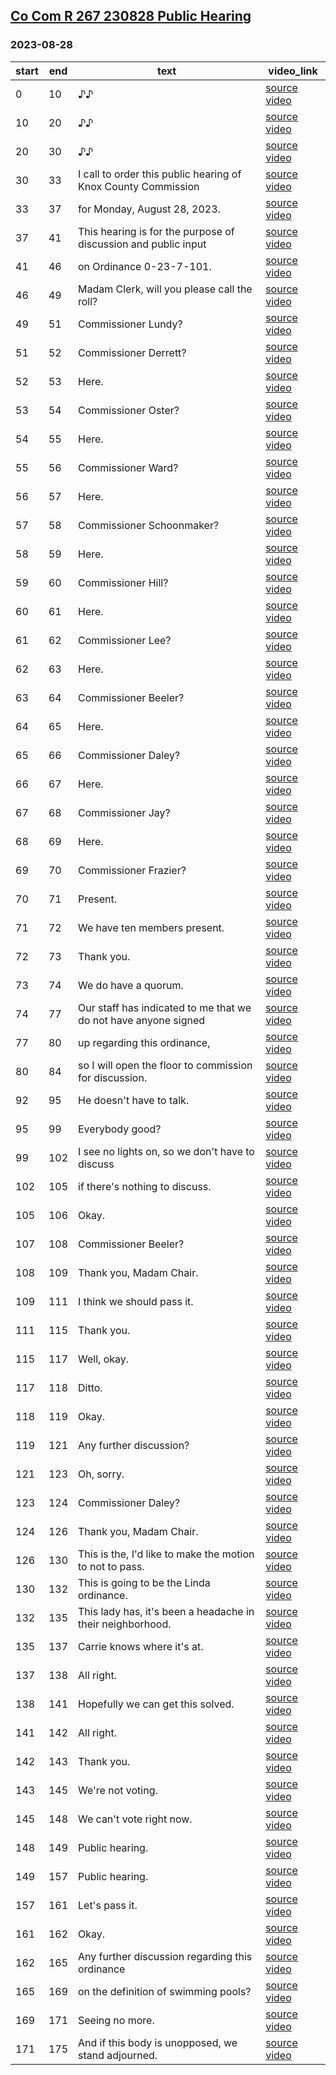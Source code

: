 ## [Co Com R 267 230828 Public Hearing](https://archive.org/details/co-com-r-267-230828-public-hearing)
### 2023-08-28
|   start |   end | text                                                            | video_link                                                                                 |
|---------|-------|-----------------------------------------------------------------|--------------------------------------------------------------------------------------------|
|       0 |    10 | ♪♪                                                              | [source video](https://archive.org/details/co-com-r-267-230828-public-hearing?start=0.0)   |
|      10 |    20 | ♪♪                                                              | [source video](https://archive.org/details/co-com-r-267-230828-public-hearing?start=10.0)  |
|      20 |    30 | ♪♪                                                              | [source video](https://archive.org/details/co-com-r-267-230828-public-hearing?start=20.0)  |
|      30 |    33 | I call to order this public hearing of Knox County Commission   | [source video](https://archive.org/details/co-com-r-267-230828-public-hearing?start=30.0)  |
|      33 |    37 | for Monday, August 28, 2023.                                    | [source video](https://archive.org/details/co-com-r-267-230828-public-hearing?start=33.0)  |
|      37 |    41 | This hearing is for the purpose of discussion and public input  | [source video](https://archive.org/details/co-com-r-267-230828-public-hearing?start=37.0)  |
|      41 |    46 | on Ordinance 0-23-7-101.                                        | [source video](https://archive.org/details/co-com-r-267-230828-public-hearing?start=41.0)  |
|      46 |    49 | Madam Clerk, will you please call the roll?                     | [source video](https://archive.org/details/co-com-r-267-230828-public-hearing?start=46.0)  |
|      49 |    51 | Commissioner Lundy?                                             | [source video](https://archive.org/details/co-com-r-267-230828-public-hearing?start=49.0)  |
|      51 |    52 | Commissioner Derrett?                                           | [source video](https://archive.org/details/co-com-r-267-230828-public-hearing?start=51.0)  |
|      52 |    53 | Here.                                                           | [source video](https://archive.org/details/co-com-r-267-230828-public-hearing?start=52.0)  |
|      53 |    54 | Commissioner Oster?                                             | [source video](https://archive.org/details/co-com-r-267-230828-public-hearing?start=53.0)  |
|      54 |    55 | Here.                                                           | [source video](https://archive.org/details/co-com-r-267-230828-public-hearing?start=54.0)  |
|      55 |    56 | Commissioner Ward?                                              | [source video](https://archive.org/details/co-com-r-267-230828-public-hearing?start=55.0)  |
|      56 |    57 | Here.                                                           | [source video](https://archive.org/details/co-com-r-267-230828-public-hearing?start=56.0)  |
|      57 |    58 | Commissioner Schoonmaker?                                       | [source video](https://archive.org/details/co-com-r-267-230828-public-hearing?start=57.0)  |
|      58 |    59 | Here.                                                           | [source video](https://archive.org/details/co-com-r-267-230828-public-hearing?start=58.0)  |
|      59 |    60 | Commissioner Hill?                                              | [source video](https://archive.org/details/co-com-r-267-230828-public-hearing?start=59.0)  |
|      60 |    61 | Here.                                                           | [source video](https://archive.org/details/co-com-r-267-230828-public-hearing?start=60.0)  |
|      61 |    62 | Commissioner Lee?                                               | [source video](https://archive.org/details/co-com-r-267-230828-public-hearing?start=61.0)  |
|      62 |    63 | Here.                                                           | [source video](https://archive.org/details/co-com-r-267-230828-public-hearing?start=62.0)  |
|      63 |    64 | Commissioner Beeler?                                            | [source video](https://archive.org/details/co-com-r-267-230828-public-hearing?start=63.0)  |
|      64 |    65 | Here.                                                           | [source video](https://archive.org/details/co-com-r-267-230828-public-hearing?start=64.0)  |
|      65 |    66 | Commissioner Daley?                                             | [source video](https://archive.org/details/co-com-r-267-230828-public-hearing?start=65.0)  |
|      66 |    67 | Here.                                                           | [source video](https://archive.org/details/co-com-r-267-230828-public-hearing?start=66.0)  |
|      67 |    68 | Commissioner Jay?                                               | [source video](https://archive.org/details/co-com-r-267-230828-public-hearing?start=67.0)  |
|      68 |    69 | Here.                                                           | [source video](https://archive.org/details/co-com-r-267-230828-public-hearing?start=68.0)  |
|      69 |    70 | Commissioner Frazier?                                           | [source video](https://archive.org/details/co-com-r-267-230828-public-hearing?start=69.0)  |
|      70 |    71 | Present.                                                        | [source video](https://archive.org/details/co-com-r-267-230828-public-hearing?start=70.0)  |
|      71 |    72 | We have ten members present.                                    | [source video](https://archive.org/details/co-com-r-267-230828-public-hearing?start=71.0)  |
|      72 |    73 | Thank you.                                                      | [source video](https://archive.org/details/co-com-r-267-230828-public-hearing?start=72.0)  |
|      73 |    74 | We do have a quorum.                                            | [source video](https://archive.org/details/co-com-r-267-230828-public-hearing?start=73.0)  |
|      74 |    77 | Our staff has indicated to me that we do not have anyone signed | [source video](https://archive.org/details/co-com-r-267-230828-public-hearing?start=74.0)  |
|      77 |    80 | up regarding this ordinance,                                    | [source video](https://archive.org/details/co-com-r-267-230828-public-hearing?start=77.0)  |
|      80 |    84 | so I will open the floor to commission for discussion.          | [source video](https://archive.org/details/co-com-r-267-230828-public-hearing?start=80.0)  |
|      92 |    95 | He doesn't have to talk.                                        | [source video](https://archive.org/details/co-com-r-267-230828-public-hearing?start=92.0)  |
|      95 |    99 | Everybody good?                                                 | [source video](https://archive.org/details/co-com-r-267-230828-public-hearing?start=95.0)  |
|      99 |   102 | I see no lights on, so we don't have to discuss                 | [source video](https://archive.org/details/co-com-r-267-230828-public-hearing?start=99.0)  |
|     102 |   105 | if there's nothing to discuss.                                  | [source video](https://archive.org/details/co-com-r-267-230828-public-hearing?start=102.0) |
|     105 |   106 | Okay.                                                           | [source video](https://archive.org/details/co-com-r-267-230828-public-hearing?start=105.0) |
|     107 |   108 | Commissioner Beeler?                                            | [source video](https://archive.org/details/co-com-r-267-230828-public-hearing?start=107.0) |
|     108 |   109 | Thank you, Madam Chair.                                         | [source video](https://archive.org/details/co-com-r-267-230828-public-hearing?start=108.0) |
|     109 |   111 | I think we should pass it.                                      | [source video](https://archive.org/details/co-com-r-267-230828-public-hearing?start=109.0) |
|     111 |   115 | Thank you.                                                      | [source video](https://archive.org/details/co-com-r-267-230828-public-hearing?start=111.0) |
|     115 |   117 | Well, okay.                                                     | [source video](https://archive.org/details/co-com-r-267-230828-public-hearing?start=115.0) |
|     117 |   118 | Ditto.                                                          | [source video](https://archive.org/details/co-com-r-267-230828-public-hearing?start=117.0) |
|     118 |   119 | Okay.                                                           | [source video](https://archive.org/details/co-com-r-267-230828-public-hearing?start=118.0) |
|     119 |   121 | Any further discussion?                                         | [source video](https://archive.org/details/co-com-r-267-230828-public-hearing?start=119.0) |
|     121 |   123 | Oh, sorry.                                                      | [source video](https://archive.org/details/co-com-r-267-230828-public-hearing?start=121.0) |
|     123 |   124 | Commissioner Daley?                                             | [source video](https://archive.org/details/co-com-r-267-230828-public-hearing?start=123.0) |
|     124 |   126 | Thank you, Madam Chair.                                         | [source video](https://archive.org/details/co-com-r-267-230828-public-hearing?start=124.0) |
|     126 |   130 | This is the, I'd like to make the motion to not to pass.        | [source video](https://archive.org/details/co-com-r-267-230828-public-hearing?start=126.0) |
|     130 |   132 | This is going to be the Linda ordinance.                        | [source video](https://archive.org/details/co-com-r-267-230828-public-hearing?start=130.0) |
|     132 |   135 | This lady has, it's been a headache in their neighborhood.      | [source video](https://archive.org/details/co-com-r-267-230828-public-hearing?start=132.0) |
|     135 |   137 | Carrie knows where it's at.                                     | [source video](https://archive.org/details/co-com-r-267-230828-public-hearing?start=135.0) |
|     137 |   138 | All right.                                                      | [source video](https://archive.org/details/co-com-r-267-230828-public-hearing?start=137.0) |
|     138 |   141 | Hopefully we can get this solved.                               | [source video](https://archive.org/details/co-com-r-267-230828-public-hearing?start=138.0) |
|     141 |   142 | All right.                                                      | [source video](https://archive.org/details/co-com-r-267-230828-public-hearing?start=141.0) |
|     142 |   143 | Thank you.                                                      | [source video](https://archive.org/details/co-com-r-267-230828-public-hearing?start=142.0) |
|     143 |   145 | We're not voting.                                               | [source video](https://archive.org/details/co-com-r-267-230828-public-hearing?start=143.0) |
|     145 |   148 | We can't vote right now.                                        | [source video](https://archive.org/details/co-com-r-267-230828-public-hearing?start=145.0) |
|     148 |   149 | Public hearing.                                                 | [source video](https://archive.org/details/co-com-r-267-230828-public-hearing?start=148.0) |
|     149 |   157 | Public hearing.                                                 | [source video](https://archive.org/details/co-com-r-267-230828-public-hearing?start=149.0) |
|     157 |   161 | Let's pass it.                                                  | [source video](https://archive.org/details/co-com-r-267-230828-public-hearing?start=157.0) |
|     161 |   162 | Okay.                                                           | [source video](https://archive.org/details/co-com-r-267-230828-public-hearing?start=161.0) |
|     162 |   165 | Any further discussion regarding this ordinance                 | [source video](https://archive.org/details/co-com-r-267-230828-public-hearing?start=162.0) |
|     165 |   169 | on the definition of swimming pools?                            | [source video](https://archive.org/details/co-com-r-267-230828-public-hearing?start=165.0) |
|     169 |   171 | Seeing no more.                                                 | [source video](https://archive.org/details/co-com-r-267-230828-public-hearing?start=169.0) |
|     171 |   175 | And if this body is unopposed, we stand adjourned.              | [source video](https://archive.org/details/co-com-r-267-230828-public-hearing?start=171.0) |